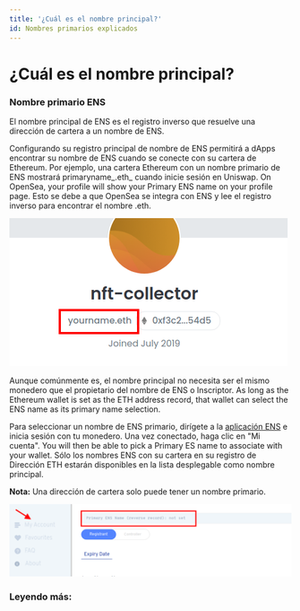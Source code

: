 ```yaml
---
title: '¿Cuál es el nombre principal?'
id: Nombres primarios explicados
---
```


# ¿Cuál es el nombre principal?

### Nombre primario ENS

El nombre principal de ENS es el registro inverso que resuelve una dirección de cartera a un nombre de ENS.&#x20;

Configurando su registro principal de nombre de ENS permitirá a dApps encontrar su nombre de ENS cuando se conecte con su cartera de Ethereum. Por ejemplo, una cartera Ethereum con un nombre primario de ENS mostrará primaryname_.eth_ cuando inicie sesión en Uniswap. On OpenSea, your profile will show your Primary ENS name on your profile page. Esto se debe a que OpenSea se integra con ENS y lee el registro inverso para encontrar el nombre .eth.

![Nombre primario en Opensea.io](./img/primary-name-1.png "Opensea.io muestra un nombre de ENS primario.")

Aunque comúnmente es, el nombre principal no necesita ser el mismo monedero que el propietario del nombre de ENS o Inscriptor. As long as the Ethereum wallet is set as the ETH address record, that wallet can select the ENS name as its primary name selection.

Para seleccionar un nombre de ENS primario, dirígete a la [aplicación ENS](https://app.ens.domains) e inicia sesión con tu monedero. Una vez conectado, haga clic en "Mi cuenta". You will then be able to pick a Primary ES name to associate with your wallet. Sólo los nombres ENS con su cartera en su registro de Dirección ETH estarán disponibles en la lista desplegable como nombre principal.

**Nota:** Una dirección de cartera solo puede tener un nombre primario.

![Nombre principal en la aplicación de administrador.](./img/primary-name-2.png "Manger aplicación que muestra el nombre principal.")


### Leyendo más:


